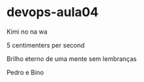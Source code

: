 # devops-aula04


Kimi no na wa

5 centimenters per second

Brilho eterno de uma mente sem lembranças

Pedro e Bino
